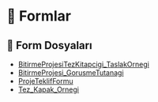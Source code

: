 # 📑 Formlar

## 📂 Form Dosyaları

<!--Index-->

- [BitirmeProjesiTezKitapcigi_TaslakOrnegi](./BitirmeProjesiTezKitapcigi_TaslakOrnegi.doc)
- [BitirmeProjesi_GorusmeTutanagi](./BitirmeProjesi_GorusmeTutanagi.docx)
- [ProjeTeklifFormu](./ProjeTeklifFormu.doc)
- [Tez_Kapak_Ornegi](./Tez_Kapak_Ornegi.doc)

<!--Index-->
